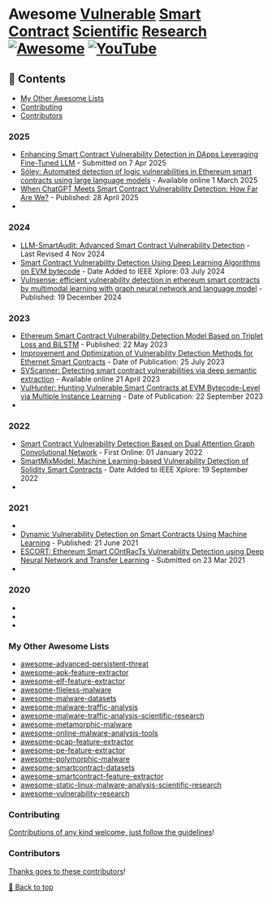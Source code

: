 # Awesome [Vulnerable](https://youtube.com/playlist?list=PL9V4Zu3RroiVyfkzi0jlbyBE--AWZB7ki&si=SrGC6CR8CrY2o0h7) [Smart](https://en.wikipedia.org/wiki/Smart_contract) [Contract](https://csrc.nist.gov/glossary/term/smart_contract) [Scientific](https://scholar.google.com/scholar?q=%22vulnerable+smart+contracts%22&hl=en&as_sdt=0%2C5&as_vis=1&as_ylo=2020&as_yhi=) [Research](https://owasp.org/www-project-smart-contract-top-10/) [![Awesome](https://awesome.re/badge.svg)](https://awesome.re) [![YouTube](https://img.shields.io/badge/YouTube-%23FF0000.svg?style=for-the-badge&logo=YouTube&logoColor=white)](https://youtube.com/playlist?list=PL9V4Zu3RroiVyfkzi0jlbyBE--AWZB7ki&si=SrGC6CR8CrY2o0h7)

## 📖 Contents
- [My Other Awesome Lists](#my-other-awesome-lists)
- [Contributing](#contributing)
- [Contributors](#contributors)

### 2025
- [Enhancing Smart Contract Vulnerability Detection in DApps Leveraging Fine-Tuned LLM](https://arxiv.org/abs/2504.05006) - Submitted on 7 Apr 2025
- [Sóley: Automated detection of logic vulnerabilities in Ethereum smart contracts using large language models](https://www.sciencedirect.com/science/article/pii/S0164121225000743) - Available online 1 March 2025
- [When ChatGPT Meets Smart Contract Vulnerability Detection: How Far Are We?](https://dl.acm.org/doi/full/10.1145/3702973) - Published: 28 April 2025
- 

### 2024
- [LLM-SmartAudit: Advanced Smart Contract Vulnerability Detection](https://arxiv.org/abs/2410.09381) - Last Revised 4 Nov 2024 
- [Smart Contract Vulnerability Detection Using Deep Learning Algorithms on EVM bytecode](https://ieeexplore.ieee.org/document/10577852) - Date Added to IEEE Xplore: 03 July 2024
- [Vulnsense: efficient vulnerability detection in ethereum smart contracts by multimodal learning with graph neural network and language model](https://link.springer.com/article/10.1007/s10207-024-00965-2) - Published: 19 December 2024

### 2023
- [Ethereum Smart Contract Vulnerability Detection Model Based on Triplet Loss and BiLSTM](https://www.mdpi.com/2079-9292/12/10/2327) - Published: 22 May 2023
- [Improvement and Optimization of Vulnerability Detection Methods for Ethernet Smart Contracts](https://ieeexplore.ieee.org/abstract/document/10192903) - Date of Publication: 25 July 2023
- [SVScanner: Detecting smart contract vulnerabilities via deep semantic extraction](https://www.sciencedirect.com/science/article/pii/S2214212623000686) - Available online 21 April 2023
- [VulHunter: Hunting Vulnerable Smart Contracts at EVM Bytecode-Level via Multiple Instance Learning](https://ieeexplore.ieee.org/abstract/document/10261219) - Date of Publication: 22 September 2023
-

### 2022
- [Smart Contract Vulnerability Detection Based on Dual Attention Graph Convolutional Network](https://link.springer.com/chapter/10.1007/978-3-030-92638-0_20) - First Online: 01 January 2022
- [SmartMixModel: Machine Learning-based Vulnerability Detection of Solidity Smart Contracts](https://ieeexplore.ieee.org/abstract/document/9881798) - Date Added to IEEE Xplore: 19 September 2022
-

### 2021
- 
- [Dynamic Vulnerability Detection on Smart Contracts Using Machine Learning](https://dl.acm.org/doi/abs/10.1145/3463274.3463348) - Published: 21 June 2021
- [ESCORT: Ethereum Smart COntRacTs Vulnerability Detection using Deep Neural Network and Transfer Learning](https://arxiv.org/abs/2103.12607) - Submitted on 23 Mar 2021
-

### 2020
-
-
-

### My Other Awesome Lists

* [awesome-advanced-persistent-threat](https://github.com/cybersecurity-dev/awesome-advanced-persistent-threat)
* [awesome-apk-feature-extractor](https://github.com/cybersecurity-dev/awesome-apk-feature-extractor)
* [awesome-elf-feature-extractor](https://github.com/cybersecurity-dev/awesome-elf-feature-extractor)
* [awesome-fileless-malware](https://github.com/cybersecurity-dev/awesome-fileless-malware)
* [awesome-malware-datasets](https://github.com/cybersecurity-dev/awesome-malware-datasets)
* [awesome-malware-traffic-analysis](https://github.com/cybersecurity-dev/awesome-malware-traffic-analysis)
* [awesome-malware-traffic-analysis-scientific-research](https://github.com/cybersecurity-dev/awesome-malware-traffic-analysis-scientific-research)
* [awesome-metamorphic-malware](https://github.com/cybersecurity-dev/awesome-metamorphic-malware)
* [awesome-online-malware-analysis-tools](https://github.com/cybersecurity-dev/awesome-online-malware-analysis-tools)
* [awesome-pcap-feature-extractor](https://github.com/cybersecurity-dev/awesome-pcap-feature-extractor)
* [awesome-pe-feature-extractor](https://github.com/cybersecurity-dev/awesome-pe-feature-extractor)
* [awesome-polymorphic-malware](https://github.com/cybersecurity-dev/awesome-polymorphic-malware)
* [awesome-smartcontract-datasets](https://github.com/cybersecurity-dev/awesome-smartcontract-datasets)
* [awesome-smartcontract-feature-extractor](https://github.com/cybersecurity-dev/awesome-smartcontract-feature-extractor)
* [awesome-static-linux-malware-analysis-scientific-research](https://github.com/cybersecurity-dev/awesome-static-linux-malware-analysis-scientific-research)
* [awesome-vulnerability-research](https://github.com/cybersecurity-dev/awesome-vulnerability-research)

### Contributing

[Contributions of any kind welcome, just follow the guidelines](contributing.md)!

### Contributors

[Thanks goes to these contributors](https://github.com/cybersecurity-dev/awesome-vulnerable-smart-contract-scientific-research/graphs/contributors)!

[🔼 Back to top](#awesome-vulnerable-smart-contract-scientific-research-)
